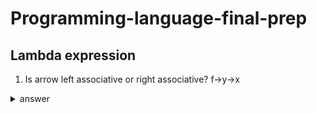 # Programming-language-final-prep

## Lambda expression
1. Is arrow left associative or right associative? f->y->x
<details>
  <summary>answer</summary>
    arrow is right associative. To understand it, let see f->(y->x). It means this function takes a parameter f, and return a function that takes a parameter y and return x. 
    It's easier to understand it by this example: 
    let f x y = x. The type of f is x->y->x. Then the type f x: y->x. That's exactly what happen when x->(y->x).
</details>
